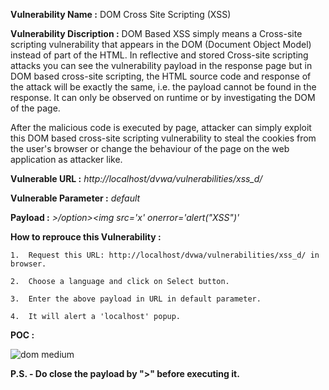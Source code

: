 **Vulnerability Name :** DOM Cross Site Scripting (XSS) 

**Vulnerability Discription :** DOM Based XSS simply means a Cross-site scripting vulnerability that appears in the DOM (Document Object Model) instead of part of the HTML. In reflective and stored Cross-site scripting attacks you can see the vulnerability payload in the response page but in DOM based cross-site scripting, the HTML source code and response of the attack will be exactly the same, i.e. the payload cannot be found in the response. It can only be observed on runtime or by investigating the DOM of the page.

After the malicious code is executed by page, attacker can simply exploit this DOM based cross-site scripting vulnerability to steal the cookies from the user's browser or change the behaviour of the page on the web application as attacker like.


**Vulnerable URL :** *http://localhost/dvwa/vulnerabilities/xss_d/*

**Vulnerable Parameter :** *default*

**Payload :** *>/option></select><img src='x' onerror='alert("XSS")'*

**How to reprouce this Vulnerability :**

    1.  Request this URL: http://localhost/dvwa/vulnerabilities/xss_d/ in browser.
        
    2.  Choose a language and click on Select button.
    
    3.  Enter the above payload in URL in default parameter.
    
    4.  It will alert a 'localhost' popup.
    
**POC :**

  ![dom medium](https://user-images.githubusercontent.com/36234942/61734643-f0086c80-ad9f-11e9-85aa-6061a1ce37ca.PNG)

**P.S. - Do close the payload by ">" before executing it.**
